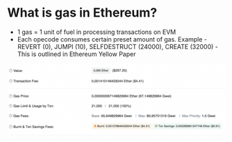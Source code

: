 # What is gas in Ethereum?

* 1 gas = 1 unit of fuel in processing transactions on EVM
* Each opecode consumes certain preset amount of gas. Example - REVERT (0), JUMPI (10), SELFDESTRUCT (24000), CREATE (32000) - This is outlined in Ethereum Yellow Paper

![gas as shown on ehterscan](https://github.com/psrvere/solidity-projects/blob/master/images/etherscan_gas.png)
